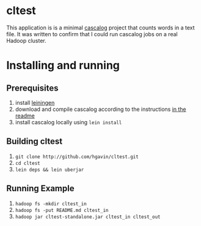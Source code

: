 cltest
======

This application is is a minimal
[cascalog](http://github.com/nathanmarz/cascalog) project that  counts
words in a text file.  It was written to confirm that I could run
cascalog jobs on a real Hadoop cluster.

Installing and running
======================
Prerequisites
-------------
1. install [leiningen](http://github.com/technomancy/leiningen)
1. download and compile cascalog according to the instructions [in the
readme](http://github.com/nathanmarz/cascalog)
1. install cascalog locally using `lein install`

Building cltest
---------------
1. `git clone http://github.com/hgavin/cltest.git`
1. `cd cltest`
1. `lein deps && lein uberjar`

Running Example
---------------
1. `hadoop fs -mkdir cltest_in`
1. `hadoop fs -put README.md cltest_in`
1. `hadoop jar cltest-standalone.jar cltest_in cltest_out`
